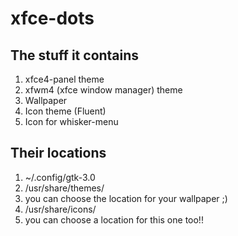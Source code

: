 # xfce-dots


## The stuff it contains
1. xfce4-panel theme
0. xfwm4 (xfce window manager) theme
0. Wallpaper
0. Icon theme (Fluent)
1. Icon for whisker-menu


## Their locations
1. ~/.config/gtk-3.0
0. /usr/share/themes/
0. you can choose the location for your wallpaper ;)
0. /usr/share/icons/
1. you can choose a location for this one too!!
